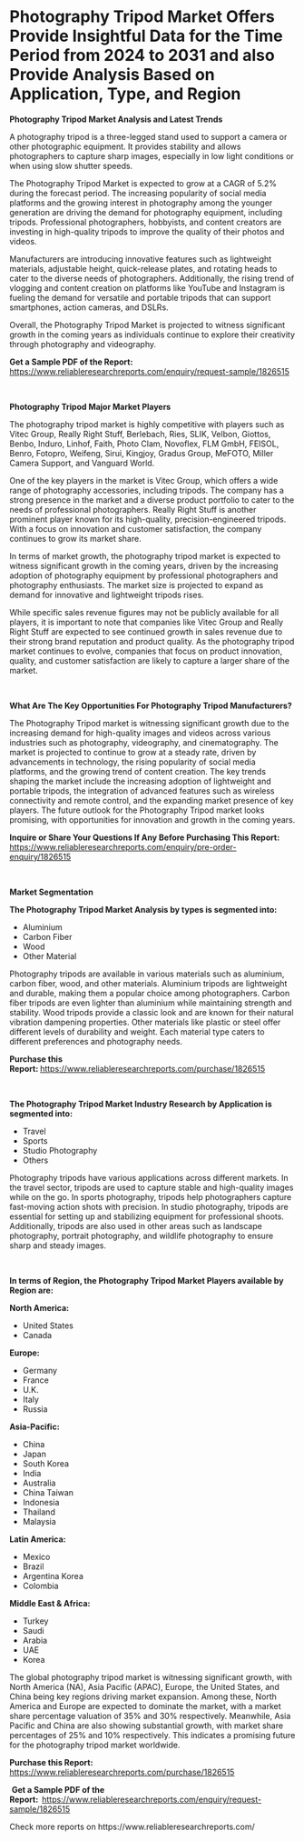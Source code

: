 <p><h1>Photography Tripod Market Offers Provide Insightful Data for the Time Period from 2024 to 2031 and also Provide Analysis Based on Application, Type, and Region</h1></p><p><strong>Photography Tripod Market Analysis and Latest Trends</strong></p>
<p><p>A photography tripod is a three-legged stand used to support a camera or other photographic equipment. It provides stability and allows photographers to capture sharp images, especially in low light conditions or when using slow shutter speeds.</p><p>The Photography Tripod Market is expected to grow at a CAGR of 5.2% during the forecast period. The increasing popularity of social media platforms and the growing interest in photography among the younger generation are driving the demand for photography equipment, including tripods. Professional photographers, hobbyists, and content creators are investing in high-quality tripods to improve the quality of their photos and videos.</p><p>Manufacturers are introducing innovative features such as lightweight materials, adjustable height, quick-release plates, and rotating heads to cater to the diverse needs of photographers. Additionally, the rising trend of vlogging and content creation on platforms like YouTube and Instagram is fueling the demand for versatile and portable tripods that can support smartphones, action cameras, and DSLRs.</p><p>Overall, the Photography Tripod Market is projected to witness significant growth in the coming years as individuals continue to explore their creativity through photography and videography.</p></p>
<p><strong>Get a Sample PDF of the Report:&nbsp;</strong> <a href="https://www.reliableresearchreports.com/enquiry/request-sample/1826515">https://www.reliableresearchreports.com/enquiry/request-sample/1826515</a></p>
<p>&nbsp;</p>
<p><strong>Photography Tripod Major Market Players</strong></p>
<p><p>The photography tripod market is highly competitive with players such as Vitec Group, Really Right Stuff, Berlebach, Ries, SLIK, Velbon, Giottos, Benbo, Induro, Linhof, Faith, Photo Clam, Novoflex, FLM GmbH, FEISOL, Benro, Fotopro, Weifeng, Sirui, Kingjoy, Gradus Group, MeFOTO, Miller Camera Support, and Vanguard World. </p><p>One of the key players in the market is Vitec Group, which offers a wide range of photography accessories, including tripods. The company has a strong presence in the market and a diverse product portfolio to cater to the needs of professional photographers. Really Right Stuff is another prominent player known for its high-quality, precision-engineered tripods. With a focus on innovation and customer satisfaction, the company continues to grow its market share.</p><p>In terms of market growth, the photography tripod market is expected to witness significant growth in the coming years, driven by the increasing adoption of photography equipment by professional photographers and photography enthusiasts. The market size is projected to expand as demand for innovative and lightweight tripods rises.</p><p>While specific sales revenue figures may not be publicly available for all players, it is important to note that companies like Vitec Group and Really Right Stuff are expected to see continued growth in sales revenue due to their strong brand reputation and product quality. As the photography tripod market continues to evolve, companies that focus on product innovation, quality, and customer satisfaction are likely to capture a larger share of the market.</p></p>
<p>&nbsp;</p>
<p><strong>What Are The Key Opportunities For Photography Tripod Manufacturers?</strong></p>
<p><p>The Photography Tripod market is witnessing significant growth due to the increasing demand for high-quality images and videos across various industries such as photography, videography, and cinematography. The market is projected to continue to grow at a steady rate, driven by advancements in technology, the rising popularity of social media platforms, and the growing trend of content creation. The key trends shaping the market include the increasing adoption of lightweight and portable tripods, the integration of advanced features such as wireless connectivity and remote control, and the expanding market presence of key players. The future outlook for the Photography Tripod market looks promising, with opportunities for innovation and growth in the coming years.</p></p>
<p><strong>Inquire or Share Your Questions If Any Before Purchasing This Report:</strong> <a href="https://www.reliableresearchreports.com/enquiry/pre-order-enquiry/1826515">https://www.reliableresearchreports.com/enquiry/pre-order-enquiry/1826515</a></p>
<p>&nbsp;</p>
<p><strong>Market Segmentation</strong></p>
<p><strong>The Photography Tripod Market Analysis by types is segmented into:</strong></p>
<p><ul><li>Aluminium</li><li>Carbon Fiber</li><li>Wood</li><li>Other Material</li></ul></p>
<p><p>Photography tripods are available in various materials such as aluminium, carbon fiber, wood, and other materials. Aluminium tripods are lightweight and durable, making them a popular choice among photographers. Carbon fiber tripods are even lighter than aluminium while maintaining strength and stability. Wood tripods provide a classic look and are known for their natural vibration dampening properties. Other materials like plastic or steel offer different levels of durability and weight. Each material type caters to different preferences and photography needs.</p></p>
<p><strong>Purchase this Report:&nbsp;</strong><a href="https://www.reliableresearchreports.com/purchase/1826515">https://www.reliableresearchreports.com/purchase/1826515</a></p>
<p>&nbsp;</p>
<p><strong>The Photography Tripod Market Industry Research by Application is segmented into:</strong></p>
<p><ul><li>Travel</li><li>Sports</li><li>Studio Photography</li><li>Others</li></ul></p>
<p><p>Photography tripods have various applications across different markets. In the travel sector, tripods are used to capture stable and high-quality images while on the go. In sports photography, tripods help photographers capture fast-moving action shots with precision. In studio photography, tripods are essential for setting up and stabilizing equipment for professional shoots. Additionally, tripods are also used in other areas such as landscape photography, portrait photography, and wildlife photography to ensure sharp and steady images.</p></p>
<p>&nbsp;</p>
<p><strong>In terms of Region, the Photography Tripod Market Players available by Region are:</strong></p>
<p>
    <p> <strong> North America: </strong>
        <ul>
            <li>United States</li>
            <li>Canada</li>
        </ul>
        </p> 
    <p> <strong> Europe: </strong>
        <ul>
            <li>Germany</li>
            <li>France</li>
            <li>U.K.</li>
            <li>Italy</li>
            <li>Russia</li>
        </ul>
        </p> 
    <p> <strong> Asia-Pacific: </strong>
        <ul>
            <li>China</li>
            <li>Japan</li>
            <li>South Korea</li>
            <li>India</li>
            <li>Australia</li>
            <li>China Taiwan</li>
            <li>Indonesia</li>
            <li>Thailand</li>
            <li>Malaysia</li>
        </ul>
        </p> 
    <p> <strong> Latin America: </strong>
        <ul>
            <li>Mexico</li>
            <li>Brazil</li>
            <li>Argentina Korea</li>
            <li>Colombia</li>
        </ul>
        </p> 
    <p> <strong> Middle East & Africa: </strong>
        <ul>
            <li>Turkey</li>
            <li>Saudi</li>
            <li>Arabia</li>
            <li>UAE</li>
            <li>Korea</li>
        </ul>
    </p>
    </p>
<p><p>The global photography tripod market is witnessing significant growth, with North America (NA), Asia Pacific (APAC), Europe, the United States, and China being key regions driving market expansion. Among these, North America and Europe are expected to dominate the market, with a market share percentage valuation of 35% and 30% respectively. Meanwhile, Asia Pacific and China are also showing substantial growth, with market share percentages of 25% and 10% respectively. This indicates a promising future for the photography tripod market worldwide.</p></p>
<p><strong>Purchase this Report: </strong><a href="https://www.reliableresearchreports.com/purchase/1826515">https://www.reliableresearchreports.com/purchase/1826515</a></p>
<p>&nbsp;<strong>Get a Sample PDF of the Report:&nbsp;&nbsp;</strong><a href="https://www.reliableresearchreports.com/enquiry/request-sample/1826515">https://www.reliableresearchreports.com/enquiry/request-sample/1826515</a></p>
<p><strong></strong></p>
<p>Check more reports on https://www.reliableresearchreports.com/</p>